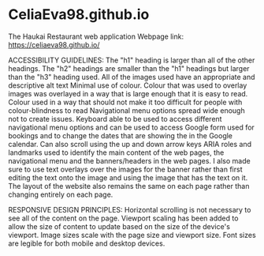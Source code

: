 # CeliaEva98.github.io
The Haukai Restaurant web application
Webpage link: https://celiaeva98.github.io/

ACCESSIBILITY GUIDELINES:
The "h1" heading is larger than all of the other headings. The "h2" headings are smaller than the "h1" headings but larger than the "h3" heading used. 
All of the images used have an appropriate and descriptive alt text
Minimal use of colour. Colour that was used to overlay images was overlayed in a way that is large enough that it is easy to read.
Colour used in a way that should not make it too difficult for people with colour-blindness to read
Navigational menu options spread wide enough not to create issues.
Keyboard able to be used to access different navigational menu options and can be used to access Google form used for bookings and to change the dates that are showing the in the Google calendar. Can also scroll using the up and down arrow keys
ARIA roles and landmarks used to identify the main content of the web pages, the navigational menu and the banners/headers in the web pages.
I also made sure to use text overlays over the images for the banner rather than first editing the text onto the image and using the image that has the text on it.
The layout of the website also remains the same on each page rather than changing entirely on each page. 

RESPONSIVE DESIGN PRINCIPLES:
Horizontal scrolling is not necessary to see all of the content on the page.
Viewport scaling has been added to allow the size of content to update based on the size of the device's viewport. 
Image sizes scale with the page size and viewport size. 
Font sizes are legible for both mobile and desktop devices. 